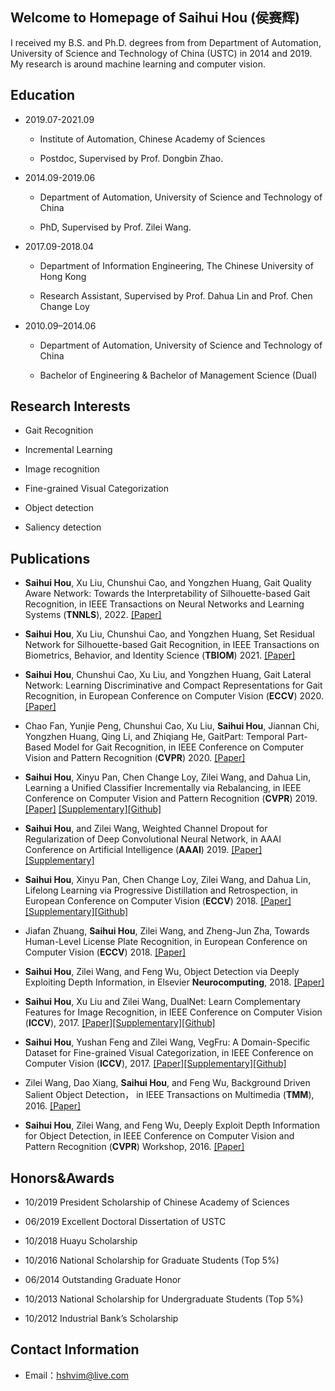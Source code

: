 ## Welcome to Homepage of Saihui Hou (侯赛辉)

I received my B.S. and Ph.D. degrees from from Department of Automation, University of Science and Technology of China (USTC) in 2014 and 2019. My research is around machine learning and computer vision.

## Education

- 2019.07-2021.09

	- Institute of Automation, Chinese Academy of Sciences

	- Postdoc, Supervised by Prof. Dongbin Zhao.

- 2014.09-2019.06

	- Department of Automation, University of Science and Technology of China

	- PhD, Supervised by Prof. Zilei Wang.
- 2017.09-2018.04

	- Department of Information Engineering, The Chinese University of Hong Kong

	- Research Assistant, Supervised by Prof. Dahua Lin and Prof. Chen Change Loy

- 2010.09–2014.06

	- Department of Automation, University of Science and Technology of China

	- Bachelor of Engineering & Bachelor of Management Science (Dual)

## Research Interests

- Gait Recognition

- Incremental Learning

- Image recognition

- Fine-grained Visual Categorization

- Object detection

- Saliency detection

## Publications

- **Saihui Hou**, Xu Liu, Chunshui Cao, and Yongzhen Huang, Gait Quality Aware Network: Towards the Interpretability of Silhouette-based Gait Recognition, in IEEE Transactions on Neural Networks and Learning Systems (**TNNLS**), 2022. [[Paper]](./publications/tnnls2022_gqan.pdf) 

- **Saihui Hou**, Xu Liu, Chunshui Cao, and Yongzhen Huang, Set Residual Network for Silhouette-based Gait Recognition, in IEEE Transactions on Biometrics, Behavior, and Identity Science (**TBIOM**) 2021. [[Paper]](./publications/tbiom2021_srn.pdf) 


- **Saihui Hou**, Chunshui Cao, Xu Liu, and Yongzhen Huang, Gait Lateral Network: Learning Discriminative and Compact Representations for Gait Recognition, in European Conference on Computer Vision (**ECCV**) 2020. [[Paper]](./publications/eccv2020_gln.pdf) 

- Chao Fan, Yunjie Peng, Chunshui Cao, Xu Liu, **Saihui Hou**, Jiannan Chi, Yongzhen Huang, Qing Li, and Zhiqiang He, GaitPart: Temporal Part-Based Model for Gait Recognition, in IEEE Conference on Computer Vision and Pattern Recognition (**CVPR**) 2020. [[Paper]](./publications/cvpr2020_gaitpart.pdf)

- **Saihui Hou**, Xinyu Pan, Chen Change Loy, Zilei Wang, and Dahua Lin, Learning a Unified Classifier Incrementally via Rebalancing, in IEEE Conference on Computer Vision and Pattern Recognition (**CVPR**) 2019. [[Paper]](./publications/1165.pdf) [[Supplementary]](./publications/1165-supp.pdf)[[Github]](https://github.com/hshustc/CVPR19_Incremental_Learning)

- **Saihui Hou**, and Zilei Wang, Weighted Channel Dropout for Regularization of Deep Convolutional Neural Network,  in AAAI Conference on Artificial Intelligence (**AAAI**) 2019. [[Paper]](./publications/aaai2019_weighted.pdf) [[Supplementary]](./publications/aaai2019_weighted_supp.pdf)


- **Saihui Hou**, Xinyu Pan, Chen Change Loy, Zilei Wang, and Dahua Lin, Lifelong Learning via Progressive Distillation and Retrospection, in European Conference on Computer Vision (**ECCV**) 2018. [[Paper]](./publications/eccv2018_lifelong.pdf) [[Supplementary]](./publications/eccv2018_lifelong_supp.pdf)[[Github]](https://github.com/hshustc/ECCV18_Lifelong_Learning)

- Jiafan Zhuang, **Saihui Hou**, Zilei Wang, and Zheng-Jun Zha, Towards Human-Level License Plate Recognition, in European Conference on Computer Vision (**ECCV**) 2018. [[Paper]](./publications/eccv2018_towards.pdf)

- **Saihui Hou**, Zilei Wang, and Feng Wu, Object Detection via Deeply Exploiting Depth Information, in Elsevier **Neurocomputing**, 2018. [[Paper]](./publications/nc2018_object.pdf)

- **Saihui Hou**, Xu Liu and Zilei Wang, DualNet: Learn Complementary Features for Image Recognition, in IEEE Conference on Computer Vision (**ICCV**), 2017. [[Paper]](./publications/iccv2017_dualnet.pdf)[[Supplementary]](./publications/iccv2017_dualnet_supp.pdf)[[Github]](https://github.com/ustc-vim/dualnet)

- **Saihui Hou**, Yushan Feng and Zilei Wang, VegFru: A Domain-Specific Dataset for Fine-grained Visual Categorization, in IEEE Conference on Computer Vision (**ICCV**), 2017. [[Paper]](./publications/iccv2017_vegfru.pdf)[[Supplementary]](./publications/iccv2017_vegfru_supp.pdf)[[Github]](https://github.com/ustc-vim/vegfru)

- Zilei Wang, Dao Xiang, **Saihui Hou**, and Feng Wu, Background Driven Salient Object Detection， in IEEE Transactions on Multimedia (**TMM**), 2016. [[Paper]](./publications/tmm2016_background.pdf)

- **Saihui Hou**, Zilei Wang, and Feng Wu, Deeply Exploit Depth Information for Object Detection, in IEEE Conference on Computer Vision and Pattern Recognition (**CVPR**) Workshop, 2016. [[Paper]](./publications/cvpr2016_deeply.pdf)

## Honors&Awards

- 10/2019  President Scholarship of Chinese Academy of Sciences

- 06/2019  Excellent Doctoral Dissertation of USTC

- 10/2018  Huayu Scholarship

- 10/2016  National Scholarship for Graduate Students (Top 5%)

- 06/2014  Outstanding Graduate Honor

- 10/2013  National Scholarship for Undergraduate Students (Top 5%)

- 10/2012  Industrial Bank’s Scholarship


## Contact Information

- Email：hshvim@live.com
